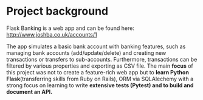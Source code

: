 # Project background
Flask Banking is a web app and can be found here: http://www.joshba.co.uk/accounts/1

The app simulates a basic bank account with banking features, such as managing bank accounts (add/update/delete) and creating new transactions or transfers to sub-accounts. Furthermore, transactions
can be filtered by various properties and exporting as CSV file.
The main <strong>focus</strong> of this project was not to create a feature-rich web app but to <strong>learn Python Flask</strong>(transferring skills from Ruby on Rails), ORM via SQLAlechemy with a strong focus on 
learning to write <strong>extensive tests (Pytest) and to build and document an API.</strong>

